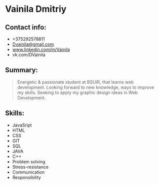 # Vainila Dmitriy


## Contact info:


* +375292578811 
* Dvainila@gmail.com
* www.linkedin.com/in/Vainila
* vk.com/DVainila


## Summary:
>Energetic & passionate student at BSUIR, that learns web development. Looking forward to new knowledge, ways to improve my skills.
Seeking to apply my graphic design ideas in Web Development.


## Skills:
* JavaSript   
*  HTML 	
*  CSS
* GIT
* SQL
* JAVA
* C++
* Problem solving
* Stress-resistance
* Communication 	
* Responsibility
